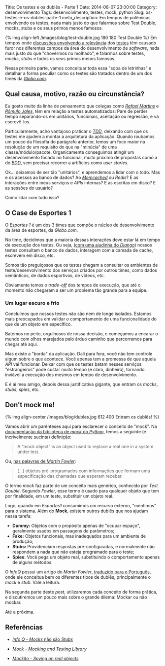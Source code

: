 Title: Os testes e os dublês - Parte 1
Date: 2014-08-07 23:00:00
Category: desenvolvimento
Tags: desenvolvimento, testes, mock, python
Slug: os-testes-e-os-dubles-parte-1
meta_description: Em tempos de polêmicas envolvendo os testes, nada mais justo do que falarmos sobre Test Double, mocks, stubs e os seus primos menos famosos.


{% img align-left /images/blog/test-double.jpg 180 180 Test Double %}
Em tempos onde [discussões envolvendo a relevância][2] dos [testes][3] têm
causado furor nos diferentes campos da área do desenvolvimento de *software*,
nada mais justo do que "chovermos no molhado", e falarmos sobre testes, *mocks*,
*stubs* e todos os seus primos menos famosos.

Nessa primeira parte, vamos conceituar toda essa "sopa de letrinhas" e detalhar
a forma peculiar como os testes são tratados dentro de um dos times
da [*Globo.com*][4].

<!-- PELICAN_END_SUMMARY -->


## Qual causa, motivo, razão ou circunstância?

Eu gosto muito da linha de pensamento que colegas como *[Rafael Martins][5]* e
*[Rômulo Jales][6]*, têm em relação a testes automatizados: Pare de perder tempo
separando-os em unitários, funcionais, aceitação ou regressão, e vá escrevê-los.

Particularmente, acho vantajoso praticar o [*TDD*][7], deixando com que os
testes me ajudem a montar a arquitetura da aplicação. Quando roubamos um pouco
da filosofia do parágrafo anterior, temos um foco maior na resolução de um
requisito do que na "minúcia" de uma classe/módulo/pacote. Organicamente
conseguimos atingir um desenvolvimento focado no funcional, muito próximo de
propostas como a do [*BDD*][8], sem precisar recorrer a artifícios
como *user stories*.

Ok... deixamos de ser tão "unitários", e aprendemos a lidar com o todo. Mas e
os acessos ao banco de dados? Ao *[Memcached][9]* ou *Redis*? E as interações
entre meus serviços e *APIs* internas? E as escritas em disco? E as sessões
do usuário?

Como lidar com tudo isso?


## O Case de Esportes 1

O *Esportes 1* é um dos 3 times que compõe o núcleo de desenvolvimento da área
de esportes, da *Globo.com*.

No time, decidimos que a maioria dessas interações deve estar lá em tempo de
execução dos testes. Ou seja, ([com uma ajudinha do *Django*][10]) nossos testes
consultam o banco de dados, interagem com a camada de cache, escrevem em
disco, etc.

Somos tão preguiçosos que os testes chegam a consultar os ambientes de
teste/desenvolvimento dos serviços criados por outros times, como dados
semânticos, de dados esportivos, de vídeos, etc.

Obviamente temos o *trade-off* dos tempos de execução, que até o momento não
chegaram a ser um problema tão grande para a equipe.


### Um lugar escuro e frio

Concluímos que nossos testes não são nem de longe isolados. Estamos mais
preocupados em validar o comportamento de uma funcionalidade do que de um
objeto em específico.

Batemos no peito, orgulhosos de nossa decisão, e começamos a encarar o mundo
com olhos marejados pelo árduo caminho que percorremos para chegar até aqui.

Mas existe a "borda" da aplicação. Dali para fora, você não tem controle algum
sobre o que acontece. Você apenas tem a promessa de que aquela *API* vai
funcionar. Deixar com que os testes batam nesses serviços "estrangeiros" pode
custar muito tempo (e claro, dinheiro), tornando inviável a execução dos mesmos
em tempo de desenvolvimento.

E é aí meu amigo, depois dessa justificativa gigante, que entram os *mocks*,
*stubs*, *spies*, etc.


## Don't mock me!

{% img align-center /images/blog/dubles.jpg 612 400 Entram os dublês! %}

Vamos abrir um parênteses aqui para esclarecer o conceito de "mock".
Na [documentação da biblioteca de *mock* do *Python*][11], temos a seguinte
(e incrivelmente sucinta) definição:

> A “mock object” is an object used to replace a real one in a system under test.

Ou, [nas palavras de *Martin Fowler*][12]:

> (...) objetos pré-programados com informações que formam uma especificação das chamadas que esperam receber.

O termo *mock* faz parte de um conceito mais genérico, conhecido por
*Test Double*. Segundo *Fowler*, esse termo é usado para qualquer objeto que
tem por finalidade, em um teste, substituir um objeto real.

Logo, quando em *Esportes1* consumimos um recurso externo, "mentimos" para o
sistema. Além do **Mock**, existem outros dublês que nos ajudam nessa tarefa:

* **Dummy:** Objetos com o propósito apenas de "ocupar espaço", geralmente usados em passagens de parâmetros;
* **Fake:** Objetos funcionais, mas inadequados para um ambiente de produção;
* **Stubs:** Providenciam respostas pré-configuradas, e normalmente não respondem a nada que não esteja programado para o teste;
* **Spies:** Você pega um objeto real, substituindo o comportamento apenas de alguns métodos.

O *InfoQ* possui um artigo do *Martin Fowler*, [traduzido para o Português][13],
onde ele conceitua bem os diferentes tipos de dublês, principalmente o *mock*
e *stub*. Vale a leitura.

Na segunda parte deste *post*, utilizaremos cada conceito de forma prática, e
discutiremos um pouco mais sobre o grande dilema: Mockar ou não mockar.

Até a próxima.


Referências
-----------

* [*Info Q* - *Mocks* não são *Stubs*][14]
* [*Mock* - *Mocking and Testing Library*][15]
* [*Mockito* - *Spying on real objects*][16]


  [1]: https://www.google.com.br/search?q=dubl%C3%AAs&espv=2&source=lnms&tbm=isch&sa=X&ei=XdqUU6vyKObNsQTRu4LIAw&ved=0CAYQ_AUoAQ&biw=1280&bih=679#q=dubl%C3%AAs&tbm=isch&facrc=_&imgdii=_&imgrc=pIbz_VLyYhxmlM%253A;XaNKs1NCAAhFWM;http%253A%252F%252F1.bp.blogspot.com%252F-JpaEE9vTvH4%252FUciulNGAm1I%252FAAAAAAAACWs%252FL1UXMgKPlWQ%252Fs1600%252FO-Espetacular-Homem-Aranha-2.jpg;http%253A%252F%252Fwww.ovocomcaviar.com%252F2013%252F06%252Fo-espetacular-homem-aranha-2-garfield-e.html;675;900
  [2]: http://martinfowler.com/articles/is-tdd-dead/ "Is TDD dead?"
  [3]: {tag}testes "Leia mais sobre testes"
  [4]: http://globo.com "Absolutamente tudo sobre notícias, esportes e entretenimento"
  [5]: http://twitter.com/rafael_mws "Siga o Cabra no Twitter"
  [6]: https://twitter.com/romulojales "Siga o Rômulo"
  [7]: {tag}tdd "Leia mais sobre TDD"
  [8]: {tag}bdd "Leia mais sobre BDD"
  [9]: {tag}memcached "Leia mais sobre Memcached"
  [10]: https://docs.djangoproject.com/en/1.6/topics/testing/tools/ "Testing Tools"
  [11]: http://www.voidspace.org.uk/python/mock/#terminology "Biblioteca de mock do Python"
  [12]: http://www.infoq.com/br/articles/mocks-Arent-Stubs "A diferença entre Mocks e Stubs"
  [13]: http://www.infoq.com/br/articles/mocks-Arent-Stubs "Mocks não são Stubs"
  [14]: http://www.infoq.com/br/articles/mocks-Arent-Stubs "Leia o artigo do Martin Fowler, traduzido para pt-BR"
  [15]: http://www.voidspace.org.uk/python/mock/#terminology "Leia sobre a terminologia usada pela lib mock"
  [16]: http://docs.mockito.googlecode.com/hg/latest/org/mockito/Mockito.html#13 "Definição de Spies pela Mockito"
